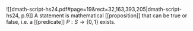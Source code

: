 
![[dmath-script-hs24.pdf#page=19&rect=32,163,393,205|dmath-script-hs24, p.9]]
A statement is mathematical [[proposition]] that can be true or false, i.e. a [[predicate]] $P:S\to\{0,1\}$ exists.




